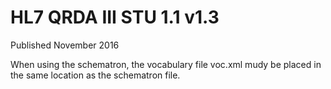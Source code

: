 # HL7 QRDA III STU 1.1 v1.3

Published November 2016

When  using the schematron, the vocabulary file voc.xml mudy be placed in the same location as the schematron file.